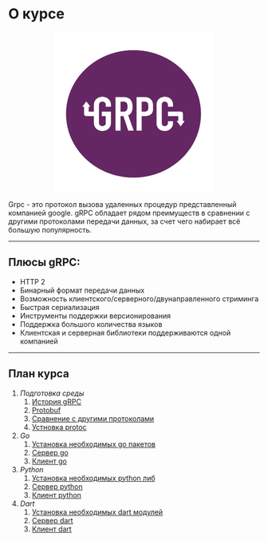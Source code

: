 # О курсе



<p align="center">
  <img width="320px" height="320px" src="grpc.png" alt="logo"/>
</p>



Grpc - это протокол вызова удаленных процедур представленный компанией google. gRPC обладает рядом преимуществ в сравнении с другими протоколами передачи данных, за счет чего набирает всё большую популярность. 

---

## Плюсы gRPC:

- HTTP 2
- Бинарный формат передачи данных
- Возможность клиентского/серверного/двунаправленного стриминга
- Быстрая сериализация
- Инструменты поддержки версионирования
- Поддержка большого количества языков
- Клиентская и серверная библиотеки поддерживаются одной компанией


---

## План курса

1. *Подготовка среды*
    1. [История gRPC](a.md)
    1. [Protobuf](b.md)
    1. [Сравнение с другими протоколами](c.md)
    1. [Устновка protoc](d.md)
1. *Go*
    1. [Установка необходимых go пакетов](e.md)
    1. [Сервер go](f.md)
    1. [Клиент go](g.md)
1. *Python*
    1. [Установка необходимых python либ](h.md)
    1. [Сервер python](i.md)
    1. [Клиент python](j.md)
1. *Dart*
    1. [Установка необходимых dart модулей](k.md)
    1. [Сервер dart](l.md)
    1. [Клиент dart](m.md)

